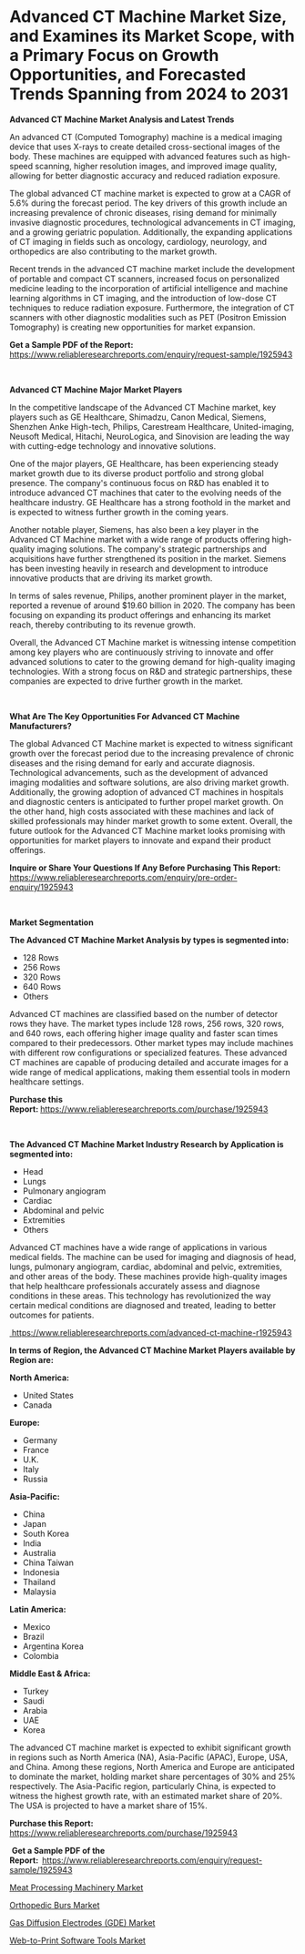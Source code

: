 <p><h1>Advanced CT Machine Market Size, and Examines its Market Scope, with a Primary Focus on Growth Opportunities, and Forecasted Trends Spanning from 2024 to 2031</h1></p><p><strong>Advanced CT Machine Market Analysis and Latest Trends</strong></p>
<p><p>An advanced CT (Computed Tomography) machine is a medical imaging device that uses X-rays to create detailed cross-sectional images of the body. These machines are equipped with advanced features such as high-speed scanning, higher resolution images, and improved image quality, allowing for better diagnostic accuracy and reduced radiation exposure.</p><p>The global advanced CT machine market is expected to grow at a CAGR of 5.6% during the forecast period. The key drivers of this growth include an increasing prevalence of chronic diseases, rising demand for minimally invasive diagnostic procedures, technological advancements in CT imaging, and a growing geriatric population. Additionally, the expanding applications of CT imaging in fields such as oncology, cardiology, neurology, and orthopedics are also contributing to the market growth.</p><p>Recent trends in the advanced CT machine market include the development of portable and compact CT scanners, increased focus on personalized medicine leading to the incorporation of artificial intelligence and machine learning algorithms in CT imaging, and the introduction of low-dose CT techniques to reduce radiation exposure. Furthermore, the integration of CT scanners with other diagnostic modalities such as PET (Positron Emission Tomography) is creating new opportunities for market expansion.</p></p>
<p><strong>Get a Sample PDF of the Report:&nbsp;</strong> <a href="https://www.reliableresearchreports.com/enquiry/request-sample/1925943">https://www.reliableresearchreports.com/enquiry/request-sample/1925943</a></p>
<p>&nbsp;</p>
<p><strong>Advanced CT Machine Major Market Players</strong></p>
<p><p>In the competitive landscape of the Advanced CT Machine market, key players such as GE Healthcare, Shimadzu, Canon Medical, Siemens, Shenzhen Anke High-tech, Philips, Carestream Healthcare, United-imaging, Neusoft Medical, Hitachi, NeuroLogica, and Sinovision are leading the way with cutting-edge technology and innovative solutions.</p><p>One of the major players, GE Healthcare, has been experiencing steady market growth due to its diverse product portfolio and strong global presence. The company's continuous focus on R&D has enabled it to introduce advanced CT machines that cater to the evolving needs of the healthcare industry. GE Healthcare has a strong foothold in the market and is expected to witness further growth in the coming years.</p><p>Another notable player, Siemens, has also been a key player in the Advanced CT Machine market with a wide range of products offering high-quality imaging solutions. The company's strategic partnerships and acquisitions have further strengthened its position in the market. Siemens has been investing heavily in research and development to introduce innovative products that are driving its market growth.</p><p>In terms of sales revenue, Philips, another prominent player in the market, reported a revenue of around $19.60 billion in 2020. The company has been focusing on expanding its product offerings and enhancing its market reach, thereby contributing to its revenue growth.</p><p>Overall, the Advanced CT Machine market is witnessing intense competition among key players who are continuously striving to innovate and offer advanced solutions to cater to the growing demand for high-quality imaging technologies. With a strong focus on R&D and strategic partnerships, these companies are expected to drive further growth in the market.</p></p>
<p>&nbsp;</p>
<p><strong>What Are The Key Opportunities For Advanced CT Machine Manufacturers?</strong></p>
<p><p>The global Advanced CT Machine market is expected to witness significant growth over the forecast period due to the increasing prevalence of chronic diseases and the rising demand for early and accurate diagnosis. Technological advancements, such as the development of advanced imaging modalities and software solutions, are also driving market growth. Additionally, the growing adoption of advanced CT machines in hospitals and diagnostic centers is anticipated to further propel market growth. On the other hand, high costs associated with these machines and lack of skilled professionals may hinder market growth to some extent. Overall, the future outlook for the Advanced CT Machine market looks promising with opportunities for market players to innovate and expand their product offerings.</p></p>
<p><strong>Inquire or Share Your Questions If Any Before Purchasing This Report:</strong> <a href="https://www.reliableresearchreports.com/enquiry/pre-order-enquiry/1925943">https://www.reliableresearchreports.com/enquiry/pre-order-enquiry/1925943</a></p>
<p>&nbsp;</p>
<p><strong>Market Segmentation</strong></p>
<p><strong>The Advanced CT Machine Market Analysis by types is segmented into:</strong></p>
<p><ul><li>128 Rows</li><li>256 Rows</li><li>320 Rows</li><li>640 Rows</li><li>Others</li></ul></p>
<p><p>Advanced CT machines are classified based on the number of detector rows they have. The market types include 128 rows, 256 rows, 320 rows, and 640 rows, each offering higher image quality and faster scan times compared to their predecessors. Other market types may include machines with different row configurations or specialized features. These advanced CT machines are capable of producing detailed and accurate images for a wide range of medical applications, making them essential tools in modern healthcare settings.</p></p>
<p><strong>Purchase this Report:&nbsp;</strong><a href="https://www.reliableresearchreports.com/purchase/1925943">https://www.reliableresearchreports.com/purchase/1925943</a></p>
<p>&nbsp;</p>
<p><strong>The Advanced CT Machine Market Industry Research by Application is segmented into:</strong></p>
<p><ul><li>Head</li><li>Lungs</li><li>Pulmonary angiogram</li><li>Cardiac</li><li>Abdominal and pelvic</li><li>Extremities</li><li>Others</li></ul></p>
<p><p>Advanced CT machines have a wide range of applications in various medical fields. The machine can be used for imaging and diagnosis of head, lungs, pulmonary angiogram, cardiac, abdominal and pelvic, extremities, and other areas of the body. These machines provide high-quality images that help healthcare professionals accurately assess and diagnose conditions in these areas. This technology has revolutionized the way certain medical conditions are diagnosed and treated, leading to better outcomes for patients.</p></p>
<p><a href="https://www.reliableresearchreports.com/advanced-ct-machine-r1925943">&nbsp;https://www.reliableresearchreports.com/advanced-ct-machine-r1925943</a></p>
<p><strong>In terms of Region, the Advanced CT Machine Market Players available by Region are:</strong></p>
<p>
    <p> <strong> North America: </strong>
        <ul>
            <li>United States</li>
            <li>Canada</li>
        </ul>
        </p> 
    <p> <strong> Europe: </strong>
        <ul>
            <li>Germany</li>
            <li>France</li>
            <li>U.K.</li>
            <li>Italy</li>
            <li>Russia</li>
        </ul>
        </p> 
    <p> <strong> Asia-Pacific: </strong>
        <ul>
            <li>China</li>
            <li>Japan</li>
            <li>South Korea</li>
            <li>India</li>
            <li>Australia</li>
            <li>China Taiwan</li>
            <li>Indonesia</li>
            <li>Thailand</li>
            <li>Malaysia</li>
        </ul>
        </p> 
    <p> <strong> Latin America: </strong>
        <ul>
            <li>Mexico</li>
            <li>Brazil</li>
            <li>Argentina Korea</li>
            <li>Colombia</li>
        </ul>
        </p> 
    <p> <strong> Middle East & Africa: </strong>
        <ul>
            <li>Turkey</li>
            <li>Saudi</li>
            <li>Arabia</li>
            <li>UAE</li>
            <li>Korea</li>
        </ul>
    </p>
    </p>
<p><p>The advanced CT machine market is expected to exhibit significant growth in regions such as North America (NA), Asia-Pacific (APAC), Europe, USA, and China. Among these regions, North America and Europe are anticipated to dominate the market, holding market share percentages of 30% and 25% respectively. The Asia-Pacific region, particularly China, is expected to witness the highest growth rate, with an estimated market share of 20%. The USA is projected to have a market share of 15%.</p></p>
<p><strong>Purchase this Report: </strong><a href="https://www.reliableresearchreports.com/purchase/1925943">https://www.reliableresearchreports.com/purchase/1925943</a></p>
<p>&nbsp;<strong>Get a Sample PDF of the Report:&nbsp;&nbsp;</strong><a href="https://www.reliableresearchreports.com/enquiry/request-sample/1925943">https://www.reliableresearchreports.com/enquiry/request-sample/1925943</a></p>
<p><strong></strong></p>
<p><p><a href="https://medium.com/@madw10245644/global-meat-processing-machinery-market-size-is-expected-to-experience-a-cagr-of-12-5-1ab23310411f">Meat Processing Machinery Market</a></p><p><a href="https://github.com/LouieAltenwert/Market-Research-Report-List-1/blob/main/orthopedic-burs-market.md">Orthopedic Burs Market</a></p><p><a href="https://github.com/thomasBaker655/Market-Research-Report-List-1/blob/main/gas-diffusion-electrodes-gde-market.md">Gas Diffusion Electrodes (GDE) Market</a></p><p><a href="https://medium.com/@eliasman59/emerging-trends-in-web-to-print-software-tools-market-global-outlook-and-future-prospects-from-3fdea5cf0b05">Web-to-Print Software Tools Market</a></p></p>
